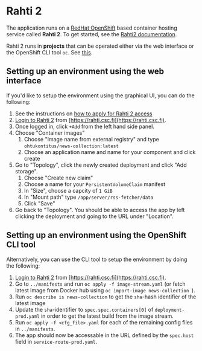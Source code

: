 # Rahti 2

The application runs on a [RedHat OpenShift](https://en.wikipedia.org/wiki/OpenShift) based container hosting service called
**Rahti 2**. To get started, see the [Rahti2 documentation](https://docs.csc.fi/cloud/rahti2/).

Rahti 2 runs in **projects** that can be operated either via the web interface or the OpenShift CLI tool `oc`. 
See [this](https://docs.csc.fi/cloud/rahti2/access/).

## Setting up an environment using the web interface

If you'd like to setup the environment using the graphical UI, you can do the following:

1. See the instructions on [how to apply for Rahti 2 access](https://docs.csc.fi/cloud/rahti2/access/)
2. [Login to Rahti 2](https://docs.csc.fi/cloud/rahti2/usage/getting_started/) from [https://rahti.csc.fi](https://rahti.csc.fi).
3. Once logged in, click `+Add` from the left hand side panel.
4. Choose "Container images"
    1. Choose "Image name from external registry" and type `ohtukontitus/news-collection:latest`
    2. Choose an application name and name for your component and click create
5. Go to "Topology", click the newly created deployment and click "Add storage".
    1. Choose "Create new claim"
    2. Choose a name for your `PersistentVolumeClaim` manifest
    3. In "Size", choose a capcity of `1 GiB`
    4. In "Mount path" type `/app/server/rss-fetcher/data`
    5. Click "Save"
6. Go back to "Topology". You should be able to access the app by left clicking the deployment and going to the URL under "Location".

## Setting up an environment using the OpenShift CLI tool

Alternatively, you can use the CLI tool to setup the environment by doing the following:

1. [Login to Rahti 2](https://docs.csc.fi/cloud/rahti2/usage/getting_started/) from [https://rahti.csc.fi](https://rahti.csc.fi).
2. Go to `../manifests` and run `oc apply -f image-stream.yaml`  (or fetch latest image from Docker hub using `oc import-image news-collection `).
3. Run `oc describe is news-collection` to get the `sha`-hash identifier of the latest image
4. Update the `sha`-identifier to `spec.spec.containers[0]` of `deployment-prod.yaml` in order to get the latest build from the image stream.
5. Run `oc apply -f <cfg_file>.yaml` for each of the remaining config files in `../manifests`.
6. The app should now be accessable in the URL defined by the `spec.host` field in `service-route-prod.yaml`.
